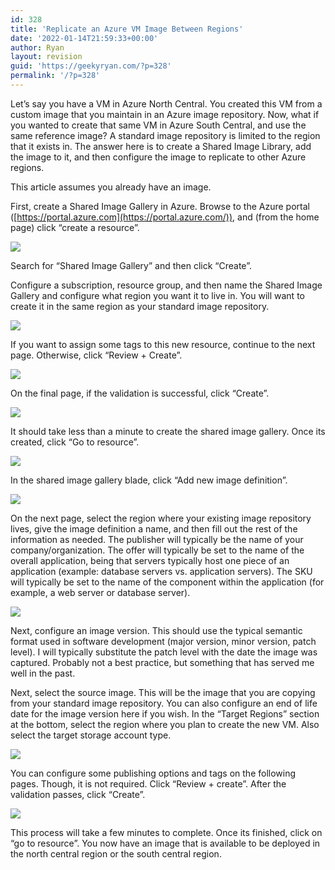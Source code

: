 ```yaml
---
id: 328
title: 'Replicate an Azure VM Image Between Regions'
date: '2022-01-14T21:59:33+00:00'
author: Ryan
layout: revision
guid: 'https://geekyryan.com/?p=328'
permalink: '/?p=328'
---
```


Let’s say you have a VM in Azure North Central. You created this VM from a custom image that you maintain in an Azure image repository. Now, what if you wanted to create that same VM in Azure South Central, and use the same reference image? A standard image repository is limited to the region that it exists in. The answer here is to create a Shared Image Library, add the image to it, and then configure the image to replicate to other Azure regions.

This article assumes you already have an image.

First, create a Shared Image Gallery in Azure. Browse to the Azure portal ([https://portal.azure.com](https://portal.azure.com/)), and (from the home page) click “create a resource”.

[![](https://geekyryan.com/wp-content/uploads/2020/11/image-12.png)](https://lh3.googleusercontent.com/-LQbh5w9zFN0/X6G5qBxrC1I/AAAAAAAAx5I/QH95DqgHJzUgkC5YhWqmQ_pOXmCygVHwQCLcBGAsYHQ/image.png)

Search for “Shared Image Gallery” and then click “Create”.

Configure a subscription, resource group, and then name the Shared Image Gallery and configure what region you want it to live in. You will want to create it in the same region as your standard image repository.

[![](https://geekyryan.com/wp-content/uploads/2020/11/image-13.png)](https://lh3.googleusercontent.com/-61hBPxzwPzI/X6G5w_C7-iI/AAAAAAAAx5M/GVHvFpgE2WQwupil-OSd7nZ2nJEZRI0MgCLcBGAsYHQ/image.png)

If you want to assign some tags to this new resource, continue to the next page. Otherwise, click “Review + Create”.

[![](https://geekyryan.com/wp-content/uploads/2020/11/image-14.png)](https://lh3.googleusercontent.com/-OCPyDsSbRYo/X6G52usmBSI/AAAAAAAAx5Q/nZJuX9YZzNsWU4aJwGNkZ5kulaXb5mcGgCLcBGAsYHQ/image.png)

On the final page, if the validation is successful, click “Create”.

[![](https://geekyryan.com/wp-content/uploads/2020/11/image-15.png)](https://lh3.googleusercontent.com/-gCwUW-ntoKA/X6G56AAogVI/AAAAAAAAx5Y/wcUUn2_P68MNl5wCWIqQTYGRqEvJMJm6QCLcBGAsYHQ/image.png)

It should take less than a minute to create the shared image gallery. Once its created, click “Go to resource”.

[![](https://geekyryan.com/wp-content/uploads/2020/11/image-16.png)](https://lh3.googleusercontent.com/-mZQpi2f85MQ/X6G5-7FGFUI/AAAAAAAAx5c/vPOG47n736gp87Z2rftfjvL9OcGolOGxACLcBGAsYHQ/image.png)

In the shared image gallery blade, click “Add new image definition”.

[![](https://geekyryan.com/wp-content/uploads/2020/11/image-17.png)](https://lh3.googleusercontent.com/-qSWGjKuUMp4/X6G6CZsRAXI/AAAAAAAAx5g/-LYCx4Qmf98k2mbjM9CC-8mKVA-zp-8rACLcBGAsYHQ/image.png)

On the next page, select the region where your existing image repository lives, give the image definition a name, and then fill out the rest of the information as needed. The publisher will typically be the name of your company/organization. The offer will typically be set to the name of the overall application, being that servers typically host one piece of an application (example: database servers vs. application servers). The SKU will typically be set to the name of the component within the application (for example, a web server or database server).

[![](https://geekyryan.com/wp-content/uploads/2020/11/image-18.png)](https://lh3.googleusercontent.com/-4ZaK5D-Y0FE/X6G6G3n8KsI/AAAAAAAAx5k/jd18bOcFQ1kP62-0zE1Vuhwx6WpRnEyGwCLcBGAsYHQ/image.png)

Next, configure an image version. This should use the typical semantic format used in software development (major version, minor version, patch level). I will typically substitute the patch level with the date the image was captured. Probably not a best practice, but something that has served me well in the past.

Next, select the source image. This will be the image that you are copying from your standard image repository. You can also configure an end of life date for the image version here if you wish. In the “Target Regions” section at the bottom, select the region where you plan to create the new VM. Also select the target storage account type.

[![](https://geekyryan.com/wp-content/uploads/2020/11/image-19.png)](https://lh3.googleusercontent.com/-6F59gxbQ7ws/X6G6PI4qVeI/AAAAAAAAx5w/x2SCNG8PawMUZRQS6q55kAvgsOfD8bnPACLcBGAsYHQ/image.png)

You can configure some publishing options and tags on the following pages. Though, it is not required. Click “Review + create”. <span style="mso-spacerun: yes;"> </span><span style="mso-spacerun: yes;"> </span>After the validation passes, click “Create”.

[![](https://geekyryan.com/wp-content/uploads/2020/11/image-20.png)](https://lh3.googleusercontent.com/-CyzD7E88UVU/X6G6TQGRu6I/AAAAAAAAx54/2yHQrYIFUp8P8JyWMuEbsfFL47UW8Il0ACLcBGAsYHQ/image.png)

This process will take a few minutes to complete. Once its finished, click on “go to resource”. You now have an image that is available to be deployed in the north central region or the south central region.